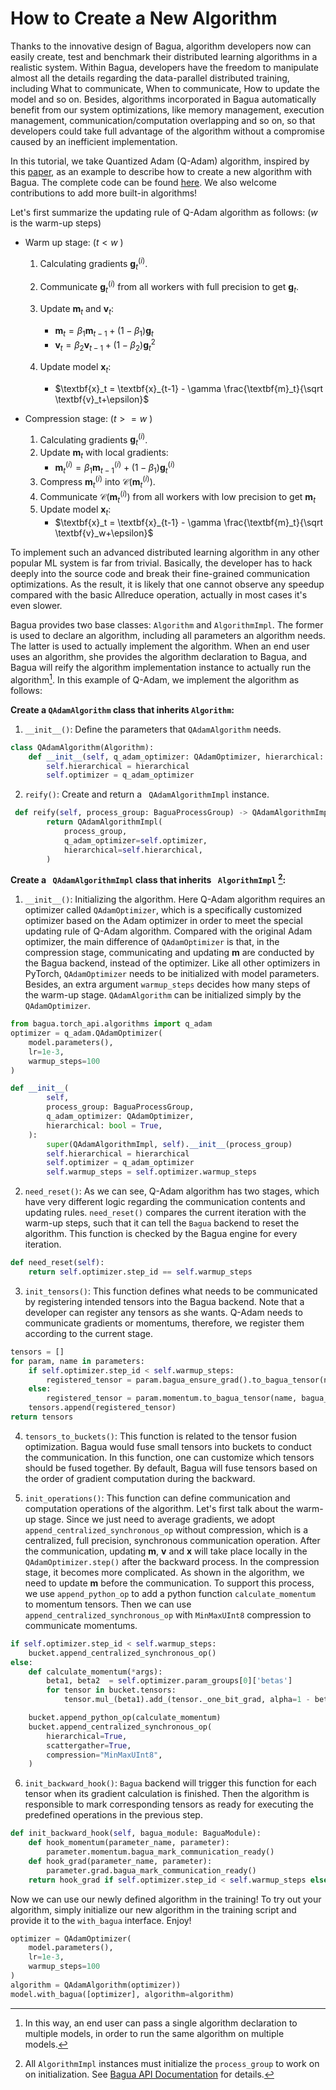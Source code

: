 # How to Create a New Algorithm

Thanks to the innovative design of Bagua, algorithm developers now can easily create, test and benchmark their distributed learning algorithms in a realistic system. Within Bagua, developers have the freedom to manipulate almost all the details regarding the data-parallel distributed training, including What to communicate, When to communicate, How to update the model and so on. Besides, algorithms incorporated in Bagua automatically benefit from our system optimizations, like memory management, execution management, communication/computation overlapping and so on, so that developers could take full advantage of the algorithm without a compromise caused by an inefficient implementation.

In this tutorial, we take Quantized Adam (Q-Adam) algorithm, inspired by this [paper](https://arxiv.org/pdf/2102.02888.pdf), as an example to describe how to create a new algorithm with Bagua. The complete code can be found [here](https://github.com/BaguaSys/bagua/blob/master/bagua/torch_api/algorithms/q_adam.py). We also welcome contributions to add more built-in algorithms!

Let's first summarize the updating rule of Q-Adam algorithm as follows: ($w$ is the warm-up steps)

- Warm up stage: ($t < w$ )
  1. Calculating gradients $\textbf{g}_t^{(i)}$.
  2. Communicate $\textbf{g}_t^{(i)}$ from all workers with full precision to get $\textbf{g}_t$.
  3. Update $\textbf{m}_t$ and $\textbf{v}_t$: 
     - $\textbf{m}_t = \beta_1 \textbf{m}_{t-1} + (1-\beta_1)\textbf{g}_t$
     - $\textbf{v}_t = \beta_2 \textbf{v}_{t-1} + (1-\beta_2)\textbf{g}_t^2$

  4. Update model $\textbf{x}_t$:
     - $\textbf{x}_t = \textbf{x}_{t-1} - \gamma \frac{\textbf{m}_t}{\sqrt \textbf{v}_t+\epsilon}$


- Compression stage: ($t >= w$ )
  1. Calculating gradients $\textbf{g}_t^{(i)}$.
  2. Update $\textbf{m}_t$ with local gradients:
     - $\textbf{m}_t^{(i)} = \beta_1 \textbf{m}_{t-1}^{(i)} + (1-\beta_1)\textbf{g}_t^{(i)}$
  3. Compress $\textbf{m}_t^{(i)}$ into $\mathcal{C}(\textbf{m}_t^{(i)})$.
  4. Communicate $\mathcal{C}(\textbf{m}_t^{(i)})$ from all workers with low precision to get $\textbf{m}_t$
  5.  Update model $\textbf{x}_t$:
      - $\textbf{x}_t = \textbf{x}_{t-1} - \gamma \frac{\textbf{m}_t}{\sqrt \textbf{v}_w+\epsilon}$


To implement such an advanced distributed learning algorithm in any other popular ML system is far from trivial. Basically, the developer has to hack deeply into the source code and break their fine-grained communication optimizations. As the result, it is likely that one cannot observe any speedup compared with the basic Allreduce operation, actually in most cases it's even slower. 

Bagua provides two base classes: `Algorithm` and `AlgorithmImpl`. The former is used to declare an algorithm, including all parameters an algorithm needs. The latter is used to actually implement the algorithm. When an end user uses an algorithm, she provides the algorithm declaration to Bagua, and Bagua will reify the algorithm implementation instance to actually run the algorithm[^1]. In this example of Q-Adam, we implement the algorithm as follows:

[^1]: In this way, an end user can pass a single algorithm declaration to multiple models, in order to run the same algorithm on multiple models.

**Create a `QAdamAlgorithm` class that inherits `Algorithm`:**

1. `__init__()`: Define the parameters that  `QAdamAlgorithm` needs.

```python
class QAdamAlgorithm(Algorithm):
    def __init__(self, q_adam_optimizer: QAdamOptimizer, hierarchical: bool = True):
        self.hierarchical = hierarchical
        self.optimizer = q_adam_optimizer
```

2. `reify()`:  Create and return a  ``` QAdamAlgorithmImpl``` instance.

```python
 def reify(self, process_group: BaguaProcessGroup) -> QAdamAlgorithmImpl:
        return QAdamAlgorithmImpl(
            process_group,
            q_adam_optimizer=self.optimizer,
            hierarchical=self.hierarchical,
        )
```

**Create a ``` QAdamAlgorithmImpl``` class that inherits ``` AlgorithmImpl```  [^2]:**

1. `__init__()`: Initializing the algorithm. Here Q-Adam algorithm requires an optimizer called `QAdamOptimizer`, which is a specifically customized optimizer based on the Adam optimizer in order to meet the special updating rule of Q-Adam algorithm. Compared with the original Adam optimizer, the main difference of `QAdamOptimizer` is that, in the compression stage, communicating and updating $\textbf{m}$ are conducted by the Bagua backend, instead of the optimizer. Like all other optimizers in PyTorch, `QAdamOptimizer` needs to be initialized with model parameters. Besides, an extra argument `warmup_steps` decides how many steps of the warm-up stage. `QAdamAlgorithm` can be initialized simply by the `QAdamOptimizer`. 

```python
from bagua.torch_api.algorithms import q_adam 
optimizer = q_adam.QAdamOptimizer(
    model.parameters(),
    lr=1e-3,
    warmup_steps=100
)
```


```python
def __init__(
        self,
        process_group: BaguaProcessGroup,
        q_adam_optimizer: QAdamOptimizer,
        hierarchical: bool = True,
    ):
        super(QAdamAlgorithmImpl, self).__init__(process_group)
        self.hierarchical = hierarchical
        self.optimizer = q_adam_optimizer
        self.warmup_steps = self.optimizer.warmup_steps
```


[^2]: All ```AlgorithmImpl``` instances must initialize the ```process_group``` to work on on initialization. See [Bagua API Documentation](https://bagua.readthedocs.io/en/latest/autoapi/bagua/torch_api/algorithms/base/index.html) for details.

2. ```need_reset()```: As we can see, Q-Adam algorithm has two stages, which have very different logic regarding the communication contents and updating rules. ```need_reset()``` compares the current iteration with the warm-up steps, such that it can tell the `Bagua` backend to reset the algorithm. This function is checked by the Bagua engine for every iteration.

```python
def need_reset(self):
    return self.optimizer.step_id == self.warmup_steps
```

3. ```init_tensors()```: This function defines what needs to be communicated by registering intended tensors into the Bagua backend. Note that a developer can register any tensors as she wants. Q-Adam needs to communicate gradients or momentums, therefore, we register them according to the current stage.

```python
tensors = []
for param, name in parameters:
    if self.optimizer.step_id < self.warmup_steps:
        registered_tensor = param.bagua_ensure_grad().to_bagua_tensor(name, bagua_module.bagua_module_name)
    else:
        registered_tensor = param.momentum.to_bagua_tensor(name, bagua_module.bagua_module_name)
    tensors.append(registered_tensor)
return tensors
```

4. ```tensors_to_buckets()```: This function is related to the tensor fusion optimization. Bagua would fuse small tensors into buckets to conduct the communication. In this function, one can customize which tensors should be fused together. By default, Bagua will fuse tensors based on the order of gradient computation during the backward.

5. ```init_operations()```: This function can define communication and computation operations of the algorithm. Let's first talk about the warm-up stage. Since we just need to average gradients, we adopt `append_centralized_synchronous_op` without compression, which is a centralized, full precision, synchronous communication operation. After the communication, updating $\textbf{m}$, $\textbf{v}$ and $\textbf{x}$ will take place locally in the `QAdamOptimizer.step()` after the backward process. In the compression stage, it becomes more complicated. As shown in the algorithm, we need to update $\textbf{m}$ before the communication. To support this process, we use `append_python_op` to add a python function `calculate_momentum` to momentum tensors. Then we can use `append_centralized_synchronous_op` with `MinMaxUInt8` compression to communicate momentums.


```python
if self.optimizer.step_id < self.warmup_steps:
    bucket.append_centralized_synchronous_op()
else:
    def calculate_momentum(*args):
        beta1, beta2  = self.optimizer.param_groups[0]['betas']
        for tensor in bucket.tensors:
            tensor.mul_(beta1).add_(tensor._one_bit_grad, alpha=1 - beta1)

    bucket.append_python_op(calculate_momentum)
    bucket.append_centralized_synchronous_op(
        hierarchical=True,
        scattergather=True,
        compression="MinMaxUInt8",
    )

```

6. ```init_backward_hook()```: `Bagua` backend will trigger this function for each tensor when its gradient calculation is finished. Then the algorithm is responsible to mark corresponding tensors as ready for executing the predefined operations in the previous step.

```python
def init_backward_hook(self, bagua_module: BaguaModule):
    def hook_momentum(parameter_name, parameter):
        parameter.momentum.bagua_mark_communication_ready()
    def hook_grad(parameter_name, parameter):
        parameter.grad.bagua_mark_communication_ready()
    return hook_grad if self.optimizer.step_id < self.warmup_steps else hook_momentum
```

Now we can use our newly defined algorithm in the training! To try out your algorithm, simply initialize our new algorithm in the training script and provide it to the `with_bagua` interface. Enjoy!

```python
optimizer = QAdamOptimizer(
    model.parameters(),
    lr=1e-3,
    warmup_steps=100
)
algorithm = QAdamAlgorithm(optimizer))
model.with_bagua([optimizer], algorithm=algorithm)
```